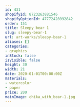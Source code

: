 ```yaml
---
id: 431
shopifyId: 8723263881546
shopifyOptionId: 47772428992842
order: 151
title: Sleepy bear 1
slug: sleepy-bear-1
url: art-works/sleepy-bear-1
aliases: []
categories:
- graphics
inStock: false
isVisible: false
height: 30
width: 21
date: 2020-01-01T00:00:00Z
materials:
- watercolor
- paper
price: 200
mainImage: chika_with_bear-1.jpg
---
```

